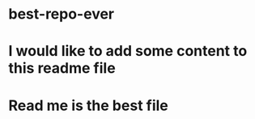 # best-repo-ever

# I would like to add some content to this readme file

# Read me is the best file


